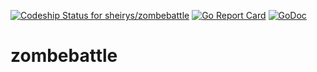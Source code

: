[ ![Codeship Status for sheirys/zombebattle](https://app.codeship.com/projects/f547b720-a16c-0136-d9c4-12ccb79f2a60/status?branch=master)](https://app.codeship.com/projects/306723)
[![Go Report Card](https://goreportcard.com/badge/github.com/sheirys/zombebattle)](https://goreportcard.com/report/github.com/sheirys/zombebattle)
[![GoDoc](https://godoc.org/github.com/sheirys/zombebattle/engine?status.svg)](https://godoc.org/github.com/sheirys/zombebattle/engine)
# zombebattle
